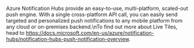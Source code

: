 Azure Notification Hubs provide an easy-to-use, multi-platform, scaled-out push engine. With a single cross-platform API call, you can easily send targeted and personalized push notifications to any mobile platform from any cloud or on-premises backend.\\nTo find out more about Live Tiles, head to https://docs.microsoft.com/en-us/azure/notification-hubs/notification-hubs-push-notification-overview.